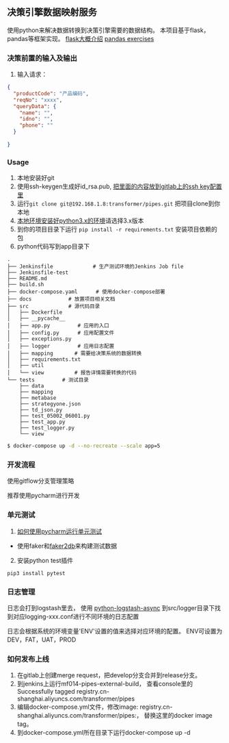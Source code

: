 ## 决策引擎数据映射服务
使用python来解决数据转换到决策引擎需要的数据结构。 本项目基于flask，pandas等框架实现。
[flask大概介绍](https://www.cnblogs.com/franknihao/p/7118469.html)
[pandas exercises](https://github.com/guipsamora/pandas_exercises)


### 决策前置的输入及输出
1. 输入请求：
```json
{
  "productCode": "产品编码",
  "reqNo": "xxxx",
  "queryData": {
    "name": "",
    "idno": "",
    "phone": ""
  }
   
}

```

### Usage

1. 本地安装好git
2. 使用ssh-keygen生成好id_rsa.pub, [把里面的内容放到gitlab上的ssh key配置里](https://www.jianshu.com/p/4f5cb637eff7)
3. 运行`git clone git@192.168.1.8:transformer/pipes.git` 把项目clone到你本地
4. [本地环境安装好python3.x的环境](https://www.anaconda.com/distribution/)请选择3.x版本
5. 到你的项目目录下运行 `pip install -r requirements.txt` 安装项目依赖的包
6. python代码写到app目录下
```
.
├── Jenkinsfile             # 生产测试环境的Jenkins Job file
├── Jenkinsfile-test
├── README.md
├── build.sh
├── docker-compose.yaml      # 使用docker-compose部署
├── docs            # 放置项目相关文档
├── src             # 源代码目录
│   ├── Dockerfile
│   ├── __pycache__
│   ├── app.py         # 应用的入口
│   ├── config.py      # 应用配置文件
│   ├── exceptions.py
│   ├── logger         # 应用日志配置
│   ├── mapping       # 需要给决策系统的数据转换
│   ├── requirements.txt
│   ├── util
│   └── view          # 报告详情需要转换的代码
└── tests         # 测试目录
    ├── data
    ├── mapping
    ├── metabase
    ├── strategyone.json
    ├── td_json.py
    ├── test_05002_06001.py
    ├── test_app.py
    ├── test_logger.py
    └── view

```
   
```bash
$ docker-compose up -d --no-recreate --scale app=5
```

### 开发流程
使用gitflow分支管理策略

推荐使用pycharm进行开发


### 单元测试
1. [如何使用pycharm运行单元测试](https://blog.csdn.net/chenmozhe22/article/details/81700504)

* 使用faker和[faker2db](https://github.com/emirozer/fake2db)来构建测试数据

2. 安装python test插件

`pip3 install pytest`

### 日志管理
日志会打到logstash里去， 使用 [python-logstash-async](https://python-logstash-async.readthedocs.io/en/stable/config.html)
到src/logger目录下找到对应logging-xxx.conf进行不同环境的日志配置

日志会根据系统的环境变量'ENV'设置的值来选择对应环境的配置。
ENV可设置为 DEV，FAT，UAT，PROD

### 如何发布上线
1. 在gitlab上创建merge request，把develop分支合并到release分支。
2. 到jenkins上运行mf014-pipes-external-build， 查看console里的Successfully tagged registry.cn-shanghai.aliyuncs.com/transformer/pipes
3. 编辑docker-compose.yml文件，修改image: registry.cn-shanghai.aliyuncs.com/transformer/pipes:<docker image tag>， 替换这里的docker image tag。
4. 到docker-compose.yml所在目录下运行docker-compose up -d